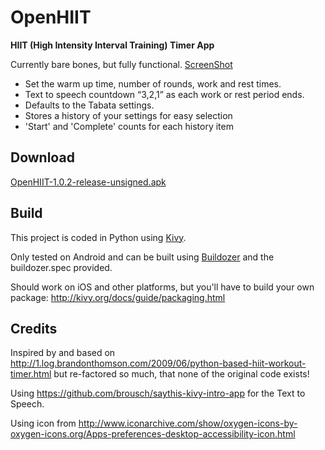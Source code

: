 OpenHIIT
========

**HIIT (High Intensity Interval Training) Timer App**

Currently bare bones, but fully functional. [ScreenShot](https://github.com/bobemoe/OpenHiit/blob/master/screenshot.png)

* Set the warm up time, number of rounds, work and rest times.
* Text to speech countdown “3,2,1” as each work or rest period ends.
* Defaults to the Tabata settings.
* Stores a history of your settings for easy selection
* 'Start' and 'Complete' counts for each history item



Download
--------
[OpenHIIT-1.0.2-release-unsigned.apk](https://github.com/bobemoe/OpenHiit/blob/master/bin/OpenHIIT-1.0.2-release-unsigned.apk?raw=true)

Build
-----

This project is coded in Python using [Kivy](http://kivy.org).

Only tested on Android and can be built using [Buildozer](https://buildozer.io/) and the buildozer.spec provided. 

Should work on iOS and other platforms, but you'll have to build your own package:
http://kivy.org/docs/guide/packaging.html

Credits
-------

Inspired by and based on http://1.log.brandonthomson.com/2009/06/python-based-hiit-workout-timer.html but re-factored so much, that none of the original code exists!

Using https://github.com/brousch/saythis-kivy-intro-app for the Text to Speech.

Using icon from http://www.iconarchive.com/show/oxygen-icons-by-oxygen-icons.org/Apps-preferences-desktop-accessibility-icon.html
